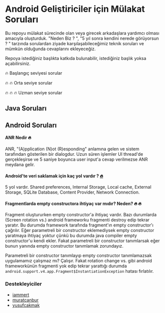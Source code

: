 # Android Geliştiriciler için Mülakat Soruları

Bu repoyu mülakat sürecinde olan veya girecek arkadaşlara yardımcı olması amacıyla oluşturduk. "Neden Biz ? ", "5 yıl sonra kendini nerede görüyorsun ? " tarzında sorulardan ziyade karşılaşabileceğimiz teknik soruları ve mümkün olduğunda cevaplarını ekleyeceğiz.

Repoya istediğiniz başlıkta katkıda bulunabilir, istediğiniz başlık yoksa açabilirsiniz.

:fire: Başlangıç seviyesi sorular

:fire: :fire: Orta seviye sorular

:fire: :fire: :fire: Uzman seviye sorular

## Java Soruları


## Android Soruları

#### ANR Nedir :fire:
ANR, "(A)pplication (N)ot (R)esponding" anlamına gelen ve sistem tarafından gösterilen bir dialogdur. Uzun süren işlemler UI thread'de gerçekleşirse ve 5 saniye boyunca user input'a cevap verilmezse ANR meydana gelir.
#### Android'te veri saklamak için kaç yol vardır ? [:fire:](https://github.com/yusufcakmak/Android-Mulakat/issues/1)
5 yol vardır. Shared preferences, Internal Storage, Local cache, External Storage, SQLite Database, Content Provider, Network Connection.
#### Fragmentlarda empty constructora ihtiyaç var mıdır? Neden? :fire: :fire:
Fragment oluştururken empty constructor'a ihtiyaç vardır. Bazı durumlarda (Screen rotation vs.) android frameworku fragmenti destroy edip tekrar yaratır. Bu durumda framework tarafında fragment'ın empty constructor'ı çağrılır. Eğer parametreli bir constructor eklemediysek empty constructor yaratmaya ihtiyaç yoktur çünkü bu durumda java compiler empty constructor'u kendi ekler. Fakat parametreli bir constructor tanımlarsak eğer bunun yanında empty constructor tanımlamak zorundayız. 

Parametreli bir constructor tanımlayıp empty constructor tanımlamazsak uygulamamız çalışmaz mı? Çalışır. Fakat rotation change vs. gibi android frameworkünün fragmenti yok edip tekrar yarattığı durumda ```android.support.v4.app.Fragment$InstantiationException``` hatası fırlatılır.



### Destekleyiciler
* [iammert](https://github.com/iammert)
* [muratcanbur](https://github.com/muratcanbur)
* [yusufcakmak](https://github.com/yusufcakmak)
